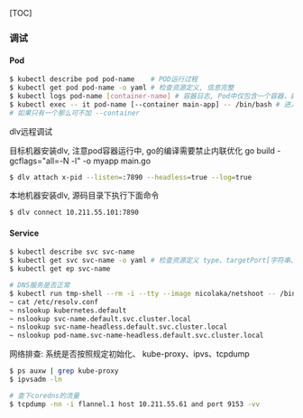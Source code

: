 [TOC]

### 调试

#### Pod

~~~bash
$ kubectl describe pod pod-name    # POD运行过程
$ kubectl get pod pod-name -o yaml # 检查资源定义, 信息完整
$ kubectl logs pod-name [container-name] # 容器日志, Pod中仅包含一个容器，就可以忽略 container-name
$ kubectl exec -- it pod-name [--container main-app] -- /bin/bash # 进入POD中某个容器, 
# 如果只有一个那么可不加 --container 
~~~

dlv远程调试

目标机器安装dlv, 注意pod容器运行中,  go的编译需要禁止内联优化 go build -gcflags="all=-N -l" -o myapp main.go

~~~bash
$ dlv attach x-pid --listen=:7890 --headless=true --log=true
~~~

本地机器安装dlv, 源码目录下执行下面命令

~~~bash
$ dlv connect 10.211.55.101:7890
~~~

#### Service

~~~bash
$ kubectl describe svc svc-name
$ kubectl get svc svc-name -o yaml # 检查资源定义 type、targetPort[字符串、还是数字]、port、namespace、selector
$ kubectl get ep svc-name

# DNS服务是否正常
$ kubectl run tmp-shell --rm -i --tty --image nicolaka/netshoot -- /bin/bash
~ cat /etc/resolv.conf
~ nslookup kubernetes.default
~ nslookup svc-name.default.svc.cluster.local 
~ nslookup svc-name-headless.default.svc.cluster.local
~ nslookup pod-name.svc-name-headless.default.svc.cluster.local
~~~

网络排查: 系统是否按照规定初始化、 kube-proxy、ipvs、tcpdump

~~~bash
$ ps auxw | grep kube-proxy
$ ipvsadm -ln

# 查下coredns的流量
$ tcpdump -nn -i flannel.1 host 10.211.55.61 and port 9153 -vv
~~~



